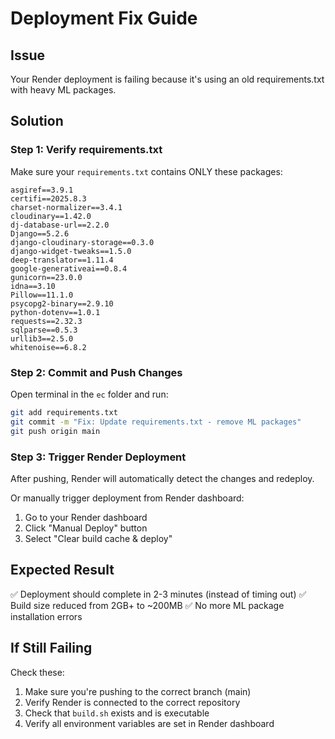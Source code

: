 # Deployment Fix Guide

## Issue
Your Render deployment is failing because it's using an old requirements.txt with heavy ML packages.

## Solution

### Step 1: Verify requirements.txt
Make sure your `requirements.txt` contains ONLY these packages:

```
asgiref==3.9.1
certifi==2025.8.3
charset-normalizer==3.4.1
cloudinary==1.42.0
dj-database-url==2.2.0
Django==5.2.6
django-cloudinary-storage==0.3.0
django-widget-tweaks==1.5.0
deep-translator==1.11.4
google-generativeai==0.8.4
gunicorn==23.0.0
idna==3.10
Pillow==11.1.0
psycopg2-binary==2.9.10
python-dotenv==1.0.1
requests==2.32.3
sqlparse==0.5.3
urllib3==2.5.0
whitenoise==6.8.2
```

### Step 2: Commit and Push Changes

Open terminal in the `ec` folder and run:

```bash
git add requirements.txt
git commit -m "Fix: Update requirements.txt - remove ML packages"
git push origin main
```

### Step 3: Trigger Render Deployment

After pushing, Render will automatically detect the changes and redeploy.

Or manually trigger deployment from Render dashboard:
1. Go to your Render dashboard
2. Click "Manual Deploy" button
3. Select "Clear build cache & deploy"

## Expected Result

✅ Deployment should complete in 2-3 minutes (instead of timing out)
✅ Build size reduced from 2GB+ to ~200MB
✅ No more ML package installation errors

## If Still Failing

Check these:
1. Make sure you're pushing to the correct branch (main)
2. Verify Render is connected to the correct repository
3. Check that `build.sh` exists and is executable
4. Verify all environment variables are set in Render dashboard
